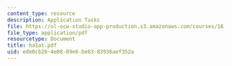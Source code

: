```yaml
---
content_type: resource
description: Application Tasks
file: https://ol-ocw-studio-app-production.s3.amazonaws.com/courses/16-20-structural-mechanics-fall-2002/ede0cb2b4e0809e6be8383936aef352a_ha1at.pdf
file_type: application/pdf
resourcetype: Document
title: ha1at.pdf
uid: ede0cb2b-4e08-09e6-be83-83936aef352a
---
```


